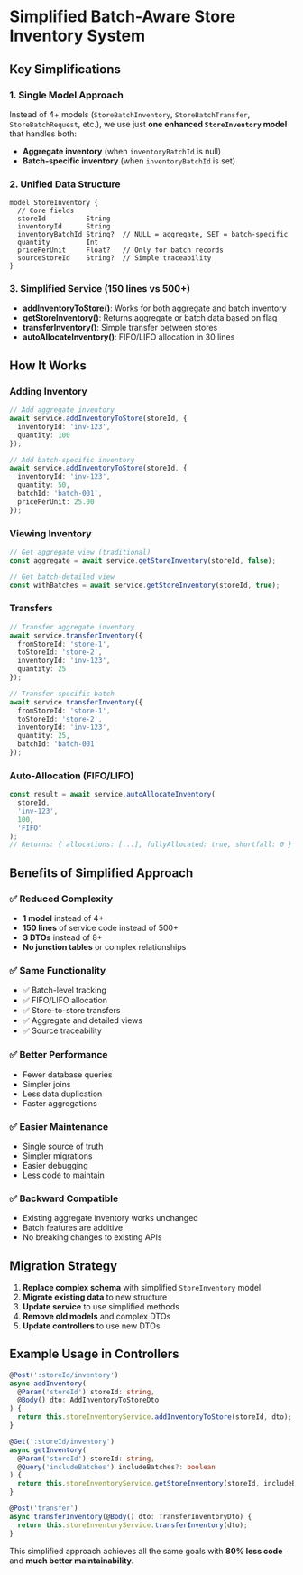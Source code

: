 # Simplified Batch-Aware Store Inventory System

## Key Simplifications

### 1. Single Model Approach
Instead of 4+ models (`StoreBatchInventory`, `StoreBatchTransfer`, `StoreBatchRequest`, etc.), we use just **one enhanced `StoreInventory` model** that handles both:
- **Aggregate inventory** (when `inventoryBatchId` is null)
- **Batch-specific inventory** (when `inventoryBatchId` is set)

### 2. Unified Data Structure
```prisma
model StoreInventory {
  // Core fields
  storeId          String
  inventoryId      String
  inventoryBatchId String?  // NULL = aggregate, SET = batch-specific
  quantity         Int
  pricePerUnit     Float?   // Only for batch records
  sourceStoreId    String?  // Simple traceability
}
```

### 3. Simplified Service (150 lines vs 500+)
- **addInventoryToStore()**: Works for both aggregate and batch inventory
- **getStoreInventory()**: Returns aggregate or batch data based on flag
- **transferInventory()**: Simple transfer between stores
- **autoAllocateInventory()**: FIFO/LIFO allocation in 30 lines

## How It Works

### Adding Inventory
```typescript
// Add aggregate inventory
await service.addInventoryToStore(storeId, {
  inventoryId: 'inv-123',
  quantity: 100
});

// Add batch-specific inventory
await service.addInventoryToStore(storeId, {
  inventoryId: 'inv-123',
  quantity: 50,
  batchId: 'batch-001',
  pricePerUnit: 25.00
});
```

### Viewing Inventory
```typescript
// Get aggregate view (traditional)
const aggregate = await service.getStoreInventory(storeId, false);

// Get batch-detailed view
const withBatches = await service.getStoreInventory(storeId, true);
```

### Transfers
```typescript
// Transfer aggregate inventory
await service.transferInventory({
  fromStoreId: 'store-1',
  toStoreId: 'store-2',
  inventoryId: 'inv-123',
  quantity: 25
});

// Transfer specific batch
await service.transferInventory({
  fromStoreId: 'store-1',
  toStoreId: 'store-2',
  inventoryId: 'inv-123',
  quantity: 25,
  batchId: 'batch-001'
});
```

### Auto-Allocation (FIFO/LIFO)
```typescript
const result = await service.autoAllocateInventory(
  storeId, 
  'inv-123', 
  100, 
  'FIFO'
);
// Returns: { allocations: [...], fullyAllocated: true, shortfall: 0 }
```

## Benefits of Simplified Approach

### ✅ Reduced Complexity
- **1 model** instead of 4+
- **150 lines** of service code instead of 500+
- **3 DTOs** instead of 8+
- **No junction tables** or complex relationships

### ✅ Same Functionality
- ✅ Batch-level tracking
- ✅ FIFO/LIFO allocation
- ✅ Store-to-store transfers
- ✅ Aggregate and detailed views
- ✅ Source traceability

### ✅ Better Performance
- Fewer database queries
- Simpler joins
- Less data duplication
- Faster aggregations

### ✅ Easier Maintenance
- Single source of truth
- Simpler migrations
- Easier debugging
- Less code to maintain

### ✅ Backward Compatible
- Existing aggregate inventory works unchanged
- Batch features are additive
- No breaking changes to existing APIs

## Migration Strategy

1. **Replace complex schema** with simplified `StoreInventory` model
2. **Migrate existing data** to new structure
3. **Update service** to use simplified methods
4. **Remove old models** and complex DTOs
5. **Update controllers** to use new DTOs

## Example Usage in Controllers

```typescript
@Post(':storeId/inventory')
async addInventory(
  @Param('storeId') storeId: string,
  @Body() dto: AddInventoryToStoreDto
) {
  return this.storeInventoryService.addInventoryToStore(storeId, dto);
}

@Get(':storeId/inventory')
async getInventory(
  @Param('storeId') storeId: string,
  @Query('includeBatches') includeBatches?: boolean
) {
  return this.storeInventoryService.getStoreInventory(storeId, includeBatches);
}

@Post('transfer')
async transferInventory(@Body() dto: TransferInventoryDto) {
  return this.storeInventoryService.transferInventory(dto);
}
```

This simplified approach achieves all the same goals with **80% less code** and **much better maintainability**.
